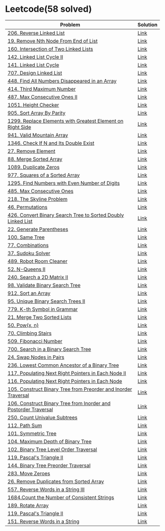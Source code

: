 # Leetcode(58 solved)
| Problem | Solution |
| ------------- | ------------- |
| [206. Reverse Linked List](https://leetcode.com/problems/reverse-linked-list/) | [Link](https://github.com/irmk323/leetcode/blob/master/Java/206_Reverse_Linked_List.java) |
| [19. Remove Nth Node From End of List](https://leetcode.com/problems/remove-nth-node-from-end-of-list/) | [Link](https://github.com/irmk323/leetcode/blob/master/Java/19_Remove_Nth_Node_From_End_of_List.java) |
| [160. Intersection of Two Linked Lists](https://leetcode.com/problems/intersection-of-two-linked-lists/) | [Link](https://github.com/irmk323/leetcode/blob/master/Java/160_Intersection_of_Two_Linked_Lists.java) |
| [142. Linked List Cycle II](https://leetcode.com/problems/linked-list-cycle-ii/) | [Link](https://github.com/irmk323/leetcode/blob/master/Java/142_Linked_List_Cycle_II.java) |
| [141. Linked List Cycle](https://leetcode.com/problems/linked-list-cycle/) | [Link](https://github.com/irmk323/leetcode/blob/master/Java/141_Linked_List_Cycle.java) |
| [707. Design Linked List](https://leetcode.com/problems/design-linked-list/) | [Link](https://github.com/irmk323/leetcode/blob/master/Java/707_Design_Linked_List.java) |
| [448. Find All Numbers Disappeared in an Array](https://leetcode.com/problems/find-all-numbers-disappeared-in-an-array/solution/) | [Link](https://github.com/irmk323/leetcode/blob/master/Java/448_Find_All_Numbers_Disappeared_in_an_Array.java) |
| [414. Third Maximum Number](https://leetcode.com/problems/third-maximum-number/) | [Link](https://github.com/irmk323/leetcode/blob/master/Java/414_Third_Maximum_Number.java) |
| [487. Max Consecutive Ones II](https://leetcode.com/problems/max-consecutive-ones-ii/) | [Link](https://github.com/irmk323/leetcode/blob/master/Java/487_Max_Consecutive_Ones_II.java) |
| [1051. Height Checker](https://leetcode.com/problems/height-checker/) | [Link](https://github.com/irmk323/leetcode/blob/master/Java/1051_Height_Checker.java) |
| [905. Sort Array By Parity](https://leetcode.com/problems/sort-array-by-parity/) | [Link](https://github.com/irmk323/leetcode/blob/master/Java/905_Sort_Array_By_Parity.java) |
| [1299. Replace Elements with Greatest Element on Right Side](https://leetcode.com/problems/replace-elements-with-greatest-element-on-right-side/) | [Link](https://github.com/irmk323/leetcode/blob/master/Java/1299_Replace_Elements_with_Greatest_Element_on_Right_Side.java)|
| [941. Valid Mountain Array](https://leetcode.com/problems/valid-mountain-array/) | [Link](https://github.com/irmk323/leetcode/blob/master/Java/941_Valid_Mountain_Array.java) |
| [1346. Check If N and Its Double Exist](https://leetcode.com/problems/check-if-n-and-its-double-exist/) | [Link](https://github.com/irmk323/leetcode/blob/master/Java/1346_Check_If_N_and_Its_Double_Exist.java) |
| [27. Remove Element](https://leetcode.com/problems/remove-element/) | [Link](https://github.com/irmk323/leetcode/blob/master/Java/27_Remove_Element.java) |
| [88. Merge Sorted Array](https://leetcode.com/problems/merge-sorted-array/) | [Link](https://github.com/irmk323/leetcode/edit/master/Java/88_Merge_Sorted_Array.java) |
| [1089. Duplicate Zeros](https://leetcode.com/problems/duplicate-zeros/) | [Link](https://github.com/irmk323/leetcode/blob/master/Java/1089_Duplicate_Zeros.java) |
| [977. Squares of a Sorted Array](https://leetcode.com/problems/squares-of-a-sorted-array/) | [Link](https://github.com/irmk323/leetcode/blob/master/Java/977_Squares_of_a_Sorted_Array.java) |
| [1295. Find Numbers with Even Number of Digits](https://leetcode.com/problems/find-numbers-with-even-number-of-digits/) | [Link](https://github.com/irmk323/leetcode/blob/master/Java/1295_Find_Numbers_with_Even_Number_of_Digits.java) |
| [485. Max Consecutive Ones](https://leetcode.com/problems/max-consecutive-ones/) | [Link](https://github.com/irmk323/leetcode/blob/master/Java/485_Max_Consecutive_Ones.java) |
| [218. The Skyline Problem](https://leetcode.com/problems/the-skyline-problem/) | [Link](https://github.com/irmk323/leetcode/blob/master/Java/218_The_Skyline_Problem.java) |
| [46. Permutations](https://leetcode.com/problems/permutations/) | [Link](https://github.com/irmk323/leetcode/blob/master/Java/46_Permutations.java) |
| [426. Convert Binary Search Tree to Sorted Doubly Linked List](https://leetcode.com/problems/convert-binary-search-tree-to-sorted-doubly-linked-list/)| [Link](https://github.com/irmk323/leetcode/blob/master/Java/426_Convert_Binary_Search_Tree_to_Sorted_Doubly_Linked_List.java) |
| [22. Generate Parentheses](https://leetcode.com/explore/learn/card/recursion-ii/503/recursion-to-iteration/2772/) | [Link](https://github.com/irmk323/leetcode/blob/master/Java/22_Generate_Parentheses.java) |
| [100. Same Tree](https://leetcode.com/problems/same-tree/) | [Link](https://github.com/irmk323/leetcode/blob/master/Java/100_Same_Tree.java) |
| [77. Combinations](https://leetcode.com/problems/combinations/) | [Link](https://github.com/irmk323/leetcode/blob/master/Java/77_Combinations.java) |
| [37. Sudoku Solver](https://leetcode.com/problems/sudoku-solver/) | [Link](https://github.com/irmk323/leetcode/blob/master/Java/37_Sudoku_Solver.java) |
| [489. Robot Room Cleaner](https://leetcode.com/problems/robot-room-cleaner/) | [Link](https://github.com/irmk323/leetcode/blob/master/Java/489_Robot_Room_Cleaner.java) |
| [52. N-Queens II](https://leetcode.com/problems/n-queens-ii/) | [Link](https://github.com/irmk323/leetcode/blob/master/Java/52_N-Queens_II.java) |
| [240. Search a 2D Matrix II](https://leetcode.com/problems/search-a-2d-matrix-ii/) | [Link](https://github.com/irmk323/leetcode/blob/master/Java/240_Search_a_2D_Matrix_II.java) |
| [98. Validate Binary Search Tree](https://leetcode.com/problems/validate-binary-search-tree/) | [Link](https://github.com/irmk323/leetcode/blob/master/Java/98_Validate_Binary_Search_Tree.java) |
| [912. Sort an Array](https://leetcode.com/problems/sort-an-array/) | [Link](https://github.com/irmk323/leetcode/blob/master/Java/912_Sort_an_Array.java) |
| [95. Unique Binary Search Trees II](https://leetcode.com/problems/unique-binary-search-trees-ii/) | [Link](https://github.com/irmk323/leetcode/blob/master/Java/95_Unique_Binary_Search_Trees_II.java) |
| [779. K-th Symbol in Grammar](https://leetcode.com/problems/k-th-symbol-in-grammar/) | [Link](https://github.com/irmk323/leetcode/blob/master/Java/779_K-th_Symbol_in_Grammar.java) |
| [21. Merge Two Sorted Lists](https://leetcode.com/problems/merge-two-sorted-lists/) | [Link](https://github.com/irmk323/leetcode/blob/master/Java/21_Merge_Two_Sorted_Lists.java) |
| [50. Pow(x, n)](https://leetcode.com/problems/powx-n/) | [Link](https://github.com/irmk323/leetcode/blob/master/Java/50_Pow.java) |
| [70. Climbing Stairs](https://leetcode.com/problems/climbing-stairs/) | [Link](https://github.com/irmk323/leetcode/blob/master/Java/70_Climbing_Stairs.java) |
| [509. Fibonacci Number](https://leetcode.com/problems/fibonacci-number/) | [Link](https://github.com/irmk323/leetcode/blob/master/Java/509_Fibonacci_Number.java) |
| [700. Search in a Binary Search Tree](https://leetcode.com/problems/search-in-a-binary-search-tree/) | [Link](https://github.com/irmk323/leetcode/blob/master/Java/700_Search_in_a_Binary_Search_Tree.java)|
| [24. Swap Nodes in Pairs](https://leetcode.com/problems/swap-nodes-in-pairs/solution/)| [Link](https://github.com/irmk323/leetcode/blob/master/Java/24_Swap_Nodes_in_Pairs.java) |
| [236. Lowest Common Ancestor of a Binary Tree](https://leetcode.com/problems/lowest-common-ancestor-of-a-binary-tree/) | [Link](https://github.com/irmk323/leetcode/blob/master/Java/236_Lowest_Common_Ancestor_of_a_Binary_Tree.java) |
| [117. Populating Next Right Pointers in Each Node II](https://leetcode.com/problems/populating-next-right-pointers-in-each-node-ii/) | [Link](https://github.com/irmk323/leetcode/blob/master/Java/117_Populating_Next_Right_Pointers_in_Each_Node_II.java) |
| [116. Populating Next Right Pointers in Each Node](https://leetcode.com/problems/populating-next-right-pointers-in-each-node/) | [Link](https://github.com/irmk323/leetcode/blob/master/Java/116_Populating_Next_Right_Pointers_in_Each_Node.java) |
| [105. Construct Binary Tree from Preorder and Inorder Traversal](https://leetcode.com/problems/construct-binary-tree-from-preorder-and-inorder-traversal/)| [Link](https://github.com/irmk323/leetcode/blob/master/Java/105_Construct_Binary_Tree_from_Preorder_and_Inorder_Traversal.java) |
| [106. Construct Binary Tree from Inorder and Postorder Traversal](https://leetcode.com/problems/construct-binary-tree-from-inorder-and-postorder-traversal/) | [Link](https://github.com/irmk323/leetcode/blob/master/Java/106_Construct_Binary_Tree_from_Inorder_and_Postorder_Traversal.java) |
| [250. Count Univalue Subtrees](https://leetcode.com/problems/count-univalue-subtrees/) | [Link](https://github.com/irmk323/leetcode/blob/master/Java/250_Count_Univalue_Subtrees.java) |
| [112. Path Sum](https://leetcode.com/problems/path-sum/) | [Link](https://github.com/irmk323/leetcode/blob/master/Java/101_Symmetric_Tree.java) |
| [101. Symmetric Tree](https://leetcode.com/problems/symmetric-tree/)| [Link](https://github.com/irmk323/leetcode/blob/master/Java/101_Symmetric_Tree.java) |
| [104. Maximum Depth of Binary Tree](https://leetcode.com/problems/maximum-depth-of-binary-tree/) | [Link](https://github.com/irmk323/leetcode/blob/master/Java/104_Maximum_Depth_of_Binary_Tree.java) |
| [102. Binary Tree Level Order Traversal](https://leetcode.com/problems/binary-tree-level-order-traversal/) | [Link](https://github.com/irmk323/leetcode/blob/master/Java/102_Binary_Tree_Level_Order_Traversal.java) |
| [119. Pascal's Triangle II](https://leetcode.com/problems/pascals-triangle-ii/) | [Link](https://github.com/irmk323/leetcode/blob/master/Java/119_Pascals_Triangle_II.java) |
| [144. Binary Tree Preorder Traversal](https://leetcode.com/problems/binary-tree-preorder-traversal/) | [Link](https://github.com/irmk323/leetcode/blob/master/Java/144_Binary_Tree_Preorder_Traversal.java) |
| [283. Move Zeroes](https://leetcode.com/problems/move-zeroes/) | [Link](https://github.com/irmk323/leetcode/blob/master/Java/283_Move_Zeroes.java) |
| [26. Remove Duplicates from Sorted Array](https://leetcode.com/problems/remove-duplicates-from-sorted-array/) | [Link](https://leetcode.com/problems/remove-duplicates-from-sorted-array/) |
|  [557. Reverse Words in a String III](https://leetcode.com/problems/reverse-words-in-a-string-iii/) | [Link](https://github.com/irmk323/leetcode/blob/master/Java/119_Pascals_Triangle_II.java)|
| [1684.Count the Number of Consistent Strings](https://leetcode.com/problems/count-the-number-of-consistent-strings/) | [Link](https://github.com/irmk323/leetcode/blob/master/Java/1684_count-the-number-of-consistent-strings.java)  |
| [189. Rotate Array](https://leetcode.com/problems/rotate-array/)   |  [Link](https://github.com/irmk323/leetcode/blob/master/Java/189_Rotate_Array.java)  |
| [119. Pascal's Triangle II](https://leetcode.com/problems/pascals-triangle-ii/)|  [Link](https://github.com/irmk323/leetcode/blob/master/Java/119_Pascals_Triangle_II.java)  |
| [151. Reverse Words in a String](https://leetcode.com/problems/reverse-words-in-a-string/)  |  [Link](https://github.com/irmk323/leetcode/blob/master/Java/151_Reverse_Words_in_a_String.java) |



